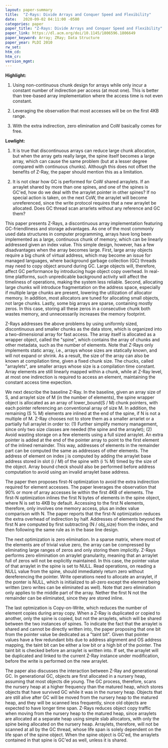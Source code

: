 ```yaml
---
layout: paper-summary
title:  "Z-Rays: Divide Arrays and Conquer Speed and Flexibility"
date:   2020-09-02 04:11:00 -0500
categories: paper
paper_title: "Z-Rays: Divide Arrays and Conquer Speed and Flexibility"
paper_link: https://dl.acm.org/doi/10.1145/1806596.1806649
paper_keyword: Array; ZRay; Data Structure
paper_year: PLDI 2010
rw_set:
htm_cd:
htm_cr:
version_mgmt:
---
```


**Highlight:**

1. Using non-continuous chunk design for arrays while only incur a constant number of indirection per access (at most one).
   This is better than tree-based array implementation where the access time is not even constant.

2. Leveraging the observation that most accesses will be on the first 4KB range.

3. With the extra indirection, zero elimination and CoW basically comes for free.

**Lowlight:**

1. It is true that discontinuous arrays can reduce large chunk allocation, but when the array gets really large, the 
   spine itself becomes a large array, which can cause the same problem (but at a lesser degree compared with 
   continuous chunks). 
   Although this does not offset the benefits of Z-Ray, the paper should mention this as a limitation.

2. It is not clear how GC is performed for CoW shared arraylets. If an arraylet shared by more than one spines, and 
   one of the spines is GC'ed, how do we deal with the arraylet pointer in other spines?
   If no special action is taken, on the next CoW, the arraylet will become unreferenced, since the write protocol
   requires that a new arraylet be allocated.
   Does GC thread scan arrarlets without any reference and GC them?

This paper presents Z-Rays, a discontinuous array implementation featuring GC-friendliness and storage advantages.
As one of the most commonly used data structures in computer programming, arrays have long been implemented as a large,
continuous chunk of memory, which can be linearly addressed given an index value. This simple design, however,
has a few disadvantages when the array becomes large. First, large array objects require a big chunk of virtual address,
which may become an issue for managed languages, where background garbage collection (GC) threads may need to copy
object around during GC. Large objects will, therefore, affect GC performance by introducing huge object copy overhead.
In real-time platforms, such unpredicable background activity will affect the timeliness of operations, making the 
system less reliable. Second, allocating large chunks will introduce fragmentation on the address space, especially if 
multiple large chunks are present, lowering the utilization of allocator memory. In addition, most allocators are tuned 
for allocating small objects, not large chunks. Lastly, some big arrays are sparse, containing mostly zeros. In this
case, storing all these zeros in a consecutive chunk both wastes memory, and unnecessarily increases the memory footprint.

Z-Rays addresses the above problems by using uniformly sized, discontinuous and smaller chunks as the data store,
which is organized into a two-dimensional array for fast access. The array itself is allocated as a wrapper object, 
called the "spine", which contains the array of chunks and other metadata, such as the number of elements.
Note that Z-Rays only implements static array, i.e., arrays whose sizes are statically known, and will not expand
or shrink. As a result, the size of the array can also be known at compilation time, given a fixed chunk size.
The chucks, called "arraylets", are smaller arrays whose size is a compilation time constant. Array elements are 
still linearly mapped within a chunk, while at Z-Ray level, at most one indirection is required to access an element,
maintaining the constant access time expection.

We next describe the baseline Z-Ray. In the baseline, given an array size of S, and arraylet size of M (in the number of 
elements), the spine wrapper object is allocated as an array of lower\_bound(S / M) chunk pointers, with each pointer
referencing an conventional array of size M. In addition, the remaining (S % M) elements are inlined at the end of the 
spine, if N is not a multiple of M. Z-Ray chooses not to store them as a smaller arrarlet or a partially full arraylet
in order to: (1) Further simplify memory management, since only two size classes are needed (the spine and the arraylet);
(2) Avoid wasting storage on a few elements using a full sized arraylet. An extra pointer is added at the end of the 
pointer array to point to the first element of the inlined remainder. This way, addresses of elements in the remainder
part can be computed the same as addresses of other elements. 
The address of element on index j is computed by adding the arraylet base address stored in slot (i / M) of the spine with 
(i % M) timed by the size of the object. Array bound check should also be performed before address computation to avoid
using an invalid arraylet base address.

The paper then proposes first-N optimization to avoid the extra indirection required for element accesses. The paper 
leverages the observation that 90% or more of array accesses lie within the first 4KB of elements. The first-N optimization
inlines the first N bytes of elements in the spine object, where N is set to 4KB by default. Accessing to the first N
elements, therefore, only involves one memory access, plus an index value comparison with N. The paper reports that
the first-N optimization reduces the extra overhead of indirection by half. Addresses of elements beyond the first N
are computed by first subtracting (N / obj\_size) from the index, and then following the same rule as in the base line design.

The next optimization is zero elimination. In a sparse matrix, where most of the elements are of trivial value zero, 
the array can be compressed by eliminating large ranges of zeros and only storing them implicitly.
Z-Rays performs zero elimination on arraylet granularity, meaning that an arraylet full of zeros will not be explicitly 
maintained. In this case, the pointer value of that arraylet in the spine is set to NULL. Read operations, on reading
a NULL value from the spine, should immediately return zero without dereferencing the pointer. Write operations
need to allocate an arraylet, if the ponter is NULL, which is initialized to all-zero except the element being written
(zero writes can be eliminated as well).
Note that zero elimination only applies to the middle part of the array. Nether the first N not the remainder can be 
eliminated, since they are stored inline.

The last optmization is Copy-on-Write, which reduces the number of element copies during array copy. When a Z-Ray is
duplicated or copied to another, only the spine is copied, but not the arraylets, which will be shared between the two
instances of spines. To indicate the fact that the arraylet is shared and cannot be directly written into, the paper
proposing that one bit from the pointer value be dedicated as a "taint bit". Given that pointer values have a few
redundant bits due to address alignment and OS address mapping, the taint bit can be either a low bit or a high bit
of the pointer. The taint bit is checked before an arraylet is written into. If set, the arraylet will be duplicated
and linked to the current Z-Ray instance under modification, before the write is performed on the new arraylet.

The paper also discusses the interaction between Z-Ray and generational GC. In generational GC, objects are first allocated
in a nursery heap, assuming that most objects die young. The GC process, therefore, scans the nursery heap at a higher
frequency than the matured heap, which stores objects that have survived GC while it was in the nursery heap.
Objects that are still alive after GC will be moved from the nursery heap to the matured heap, and they will be 
scanned less frequently, since old objects are expected to have longer time span. 
Z-Rays reduces object copy traffic when moving from the nursery heap to the matured heap, since arraylets are allocated
at a separate heap using simple slab allocators, with only the spine being allocated on the nursery heap.
Arraylets, therefore, will not be scanned at all by the GC thread, whose life span is solely dependent on the life span
of the spine object. When the spine object is GC'ed, the arraylets contained in that spine is GC'ed as well, unless
it is shared.
